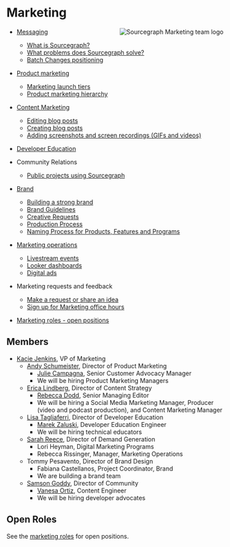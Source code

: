# Marketing

<img align="right" src="https://sourcegraphstatic.com/marketing-logo.gif" style="max-height:100%" alt="Sourcegraph Marketing team logo"/>

- [Messaging](messaging.md)
    - [What is Sourcegraph?](messaging.md#sourcegraph-value-proposition)
    - [What problems does Sourcegraph solve?](messaging.md#what-problems-does-sourcegraph-solve)
    - [Batch Changes positioning](batch_changes_positioning.md)
- [Product marketing](product_marketing.md)
    - [Marketing launch tiers](marketing_launch_tiers.md)
    - [Product marketing hierarchy](product_marketing_hierarchy.md)
- [Content Marketing](content.md)
    - [Editing blog posts](editing_blog_posts.md)
    - [Creating blog posts](creating_blog_posts.md)
    - [Adding screenshots and screen recordings (GIFs and videos)](adding_screenshots_screen_recording.md)
- [Developer Education](education.md)

- Community Relations
    - [Public projects using Sourcegraph](public_projects_using_sourcegraph.md)

- [Brand](brand/index.md)
    - [Building a strong brand](brand/building_a_strong_brand.md)
    - [Brand Guidelines](brand/brand_guidelines.md)
    - [Creative Requests](brand/brand_and_creative_team_requests.md)
    - [Production Process](brand/production_process.md)
    - [Naming Process for Products, Features and Programs](brand/naming_process_for_products_features_and_programs.md)

- [Marketing operations](marketing_operations.md)
    - [Livestream events](livestream.md)
    - [Looker dashboards](https://sourcegraph.looker.com/browse/boards/2)
    - [Digital ads](ad_conversion_flows.md)
- Marketing requests and feedback
    - [Make a request or share an idea](https://form.asana.com/?k=hNaq42PNshdQ1FjjEUKjLA&d=7195383522959)
    - [Sign up for Marketing office hours](https://docs.google.com/spreadsheets/d/1o8rHntP0j6-JFryhc0_g6MKEI6l3dZE7NTKasyQx46M/edit#gid=0)
- [Marketing roles - open positions](roles/index.md)

## Members

- [Kacie Jenkins](../company/team/index.md#kacie-jenkins-she-her), VP of Marketing
    - [Andy Schumeister](../company/team/index.md#andy-schumeister-he-him), Director of Product Marketing
        - [Julie Campagna](../company/team/index.md#julie-campagna-she-her), Senior Customer Advocacy Manager
        - We will be hiring Product Marketing Managers
    - [Erica Lindberg](../company/team/index.md#erica-lindberg-she-her), Director of Content Strategy
        - [Rebecca Dodd](../company/team/index.md#rebecca-dodd-she-her), Senior Managing Editor
        - We will be hiring a Social Media Marketing Manager, Producer (video and podcast production), and Content Marketing Manager
    - [Lisa Tagliaferri](../company/team/index.md#lisa-tagliaferri-flexible), Director of Developer Education
        - [Marek Zaluski](https://about.sourcegraph.com/handbook/company/team#marek-zaluski), Developer Education Engineer
        - We will be hiring technical educators
    - [Sarah Reece](https://about.sourcegraph.com/handbook/company/team#sarah-reece-she-her), Director of Demand Generation
        - Lori Heyman, Digital Marketing Programs
        - Rebecca Rissinger, Manager, Marketing Operations
    - Tommy Pesavento, Director of Brand Design
        - Fabiana Castellanos, Project Coordinator, Brand
        - We are building a brand team
    - [Samson Goddy](https://about.sourcegraph.com/handbook/company/team#samson-goddy-he-him), Director of Community
        - [Vanesa Ortiz](../company/team/index.md#vanesa-ortiz-she-her), Content Engineer
        - We will be hiring developer advocates

## Open Roles

See the [marketing roles](roles/index.md) for open positions.
